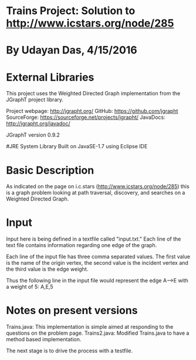 # Trains Project: Solution to http://www.icstars.org/node/285 
# By Udayan Das, 4/15/2016

# External Libraries
This project uses the Weighted Directed Graph implementation from the JGraphT project library. 

Project webpage: http://jgrapht.org/
GitHub: https://github.com/jgrapht
SourceForge: https://sourceforge.net/projects/jgrapht/
JavaDocs: http://jgrapht.org/javadoc/

JGraphT version 0.9.2

#JRE System Library
Built on JavaSE-1.7 using Eclipse IDE

# Basic Description
As indicated on the page on i.c.stars (http://www.icstars.org/node/285) this is a graph problem looking at path traversal, discovery, and searches on a Weighted Directed Graph. 

# Input
Input here is being defined in a textfile called "input.txt." Each line of the text file contains information regarding one edge of the graph. 

Each line of the input file has three comma separated values. The first value is the name of the origin vertex, the second value is the incident vertex and the third value is the edge weight.

Thus the following line in the input file would represent the edge A-->E with a weight of 5:
A,E,5

# Notes on present versions
Trains.java: This implementation is simple aimed at responding to the questions on the problem page. 
Trains2.java: Modified Trains.java to have a method based implementation. 

The next stage is to drive the process with a testfile. 
